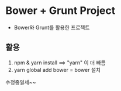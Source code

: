# Bower + Grunt Project
- Bower와 Grunt를 활용한 프로젝트

## 활용
1. npm & yarn install ==> "yarn" 이 더 빠름
2. yarn global add bower = bower 설치

수정중일세~~